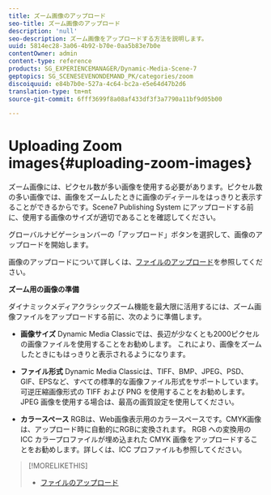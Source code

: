 ```yaml
---
title: ズーム画像のアップロード
seo-title: ズーム画像のアップロード
description: 'null'
seo-description: ズーム画像をアップロードする方法を説明します。
uuid: 5814ec28-3a06-4b92-b70e-0aa5b83e7b0e
contentOwner: admin
content-type: reference
products: SG_EXPERIENCEMANAGER/Dynamic-Media-Scene-7
geptopics: SG_SCENESEVENONDEMAND_PK/categories/zoom
discoiquuid: e84b7b0e-527a-4c64-bc2a-e5e64d47b2d6
translation-type: tm+mt
source-git-commit: 6fff3699f8a08af433df3f3a7790a11bf9d05b00

---
```



# Uploading Zoom images{#uploading-zoom-images}

ズーム画像には、ピクセル数が多い画像を使用する必要があります。ピクセル数の多い画像では、画像をズームしたときに画像のディテールをはっきりと表示することができるからです。Scene7 Publishing System にアップロードする前に、使用する画像のサイズが適切であることを確認してください。

グローバルナビゲーションバーの「アップロード」ボタンを選択して、画像のアップロードを開始します。

画像のアップロードについて詳しくは、[ファイルのアップロード](uploading-files.md#uploading_files)を参照してください。

**ズーム用の画像の準備**

ダイナミックメディアクラシックズーム機能を最大限に活用するには、ズーム画像ファイルをアップロードする前に、次のように準備します。

* **画像サイズ** Dynamic Media Classicでは、長辺が少なくとも2000ピクセルの画像ファイルを使用することをお勧めします。 これにより、画像をズームしたときにもはっきりと表示されるようになります。

* **ファイル形式** Dynamic Media Classicは、TIFF、BMP、JPEG、PSD、GIF、EPSなど、すべての標準的な画像ファイル形式をサポートしています。 可逆圧縮画像形式の TIFF および PNG を使用することをお勧めします。JPEG 画像を使用する場合は、最高の画質設定を使用してください。

* **カラースペース** RGBは、Web画像表示用のカラースペースです。CMYK画像は、アップロード時に自動的にRGBに変換されます。 RGB への変換用の ICC カラープロファイルが埋め込まれた CMYK 画像をアップロードすることをお勧めします。詳しくは、ICC プロファイルも参照してください。

>[!MORELIKETHIS]
>
>* [ファイルのアップロード](uploading-files.md#uploading_files)


